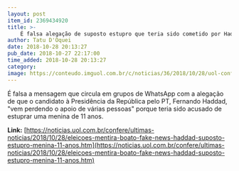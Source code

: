 ```yaml
---
layout: post
item_id: 2369434920
title: >-
    É falsa alegação de suposto estupro que teria sido cometido por Haddad
author: Tatu D'Oquei
date: 2018-10-28 20:13:27
pub_date: 2018-10-27 22:17:00
time_added: 2018-10-28 20:13:27
category: 
image: https://conteudo.imguol.com.br/c/noticias/36/2018/10/28/uol-confere-esther-1540736147464_v2_615x300.jpg
---
```


É falsa a mensagem que circula em grupos de WhatsApp com a alegação de que o candidato à Presidência da República pelo PT, Fernando Haddad, "vem perdendo o apoio de várias pessoas" porque teria sido acusado de estuprar uma menina de 11 anos.

**Link:** [https://noticias.uol.com.br/confere/ultimas-noticias/2018/10/28/eleicoes-mentira-boato-fake-news-haddad-suposto-estupro-menina-11-anos.htm](https://noticias.uol.com.br/confere/ultimas-noticias/2018/10/28/eleicoes-mentira-boato-fake-news-haddad-suposto-estupro-menina-11-anos.htm)

